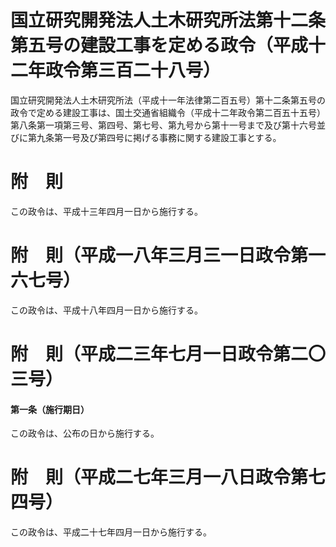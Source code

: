 # 国立研究開発法人土木研究所法第十二条第五号の建設工事を定める政令（平成十二年政令第三百二十八号）
国立研究開発法人土木研究所法（平成十一年法律第二百五号）第十二条第五号の政令で定める建設工事は、国土交通省組織令（平成十二年政令第二百五十五号）第八条第一項第三号、第四号、第七号、第九号から第十一号まで及び第十六号並びに第九条第一号及び第四号に掲げる事務に関する建設工事とする。
# 附　則
この政令は、平成十三年四月一日から施行する。
# 附　則（平成一八年三月三一日政令第一六七号）
この政令は、平成十八年四月一日から施行する。
# 附　則（平成二三年七月一日政令第二〇三号）
#### 第一条（施行期日）
この政令は、公布の日から施行する。
# 附　則（平成二七年三月一八日政令第七四号）
この政令は、平成二十七年四月一日から施行する。
